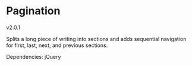 # Pagination

v2.0.1

Splits a long piece of writing into sections and adds sequential navigation for first, last, next, and previous sections.

Dependencies: jQuery